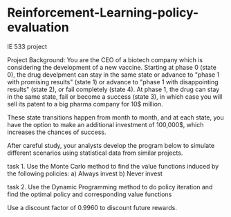 # Reinforcement-Learning-policy-evaluation
IE 533 project

Project Background: You are the CEO of a biotech company which is considering the development of a new vaccine. Starting at phase 0 (state 0), the drug develpment can stay in the same state or advance to "phase 1 with promising results" (state 1) or advance to "phase 1 with disappointing results" (state 2), or fail completely (state 4). At phase 1, the drug can stay in the same state, fail or become a success (state 3), in which case you will sell its patent to a big pharma company for 10$ million.

These state transitions happen from month to month, and at each state, you have the option to make an additional investment of 100,000$, which increases the chances of success.

After careful study, your analysts develop the program below to simulate different scenarios using statistical data from similar projects.

task 1. Use the Monte Carlo method to find the value functions induced by the following policies:
a) Always invest
b) Never invest

task 2. Use the Dynamic Programming method to do policy iteration and find the optimal policy and corresponding value functions

Use a discount factor of 0.9960 to discount future rewards.
